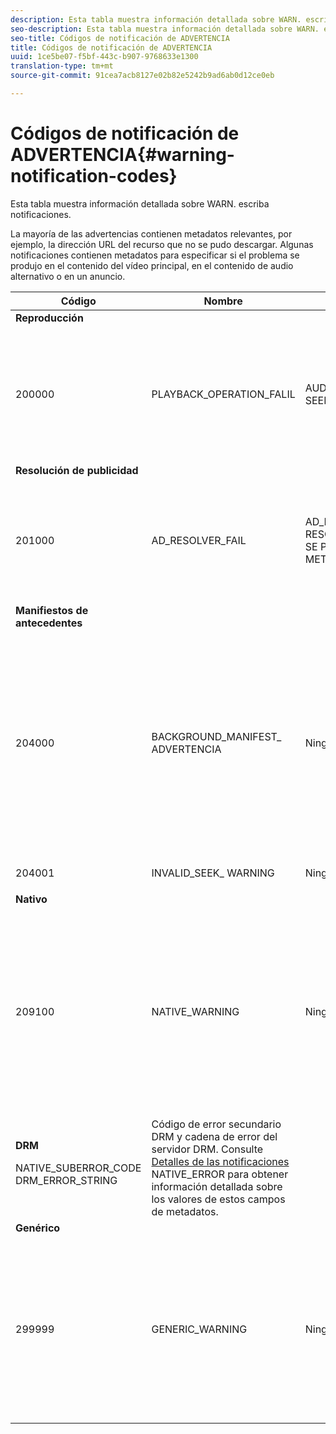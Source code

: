 ```yaml
---
description: Esta tabla muestra información detallada sobre WARN. escriba notificaciones.
seo-description: Esta tabla muestra información detallada sobre WARN. escriba notificaciones.
seo-title: Códigos de notificación de ADVERTENCIA
title: Códigos de notificación de ADVERTENCIA
uuid: 1ce5be07-f5bf-443c-b907-9768633e1300
translation-type: tm+mt
source-git-commit: 91cea7acb8127e02b82e5242b9ad6ab0d12ce0eb

---
```



# Códigos de notificación de ADVERTENCIA{#warning-notification-codes}

Esta tabla muestra información detallada sobre WARN. escriba notificaciones.

<!--<a id="section_F25366B6703040E3ADA993C113618F01"></a>-->

La mayoría de las advertencias contienen metadatos relevantes, por ejemplo, la dirección URL del recurso que no se pudo descargar. Algunas notificaciones contienen metadatos para especificar si el problema se produjo en el contenido del vídeo principal, en el contenido de audio alternativo o en un anuncio.

<table frame="all" colsep="1" rowsep="1" id="table_C24772DF203B4DB2ACE6B475698C4C58"> 
 <thead> 
  <tr rowsep="1"> 
   <th colname="1" class="entry"> Código </th> 
   <th colname="2" class="entry"> Nombre </th> 
   <th colname="3" class="entry"> InnerNotification </th> 
   <th colname="4" class="entry"> Claves de metadatos </th> 
   <th colname="5" class="entry"> Comentarios </th> 
  </tr> 
 </thead>
 <tbody> 
  <tr rowsep="1"> 
   <td colname="1"><b>Reproducción</b> </td> 
   <td colname="2"> </td> 
   <td colname="3"> </td> 
   <td colname="4"> </td> 
   <td colname="5"> </td> 
  </tr> 
  <tr rowsep="1"> 
   <td colname="1"><span class="codeph"> 200000 </span> </td> 
   <td colname="2"><span class="codeph"> PLAYBACK_OPERATION_FALIL </span> </td> 
   <td colname="3"><span class="codeph"> AUDIO_TRACK_ERROR </span><span class="codeph"> SEEK_ERROR </span> </td> 
   <td colname="4"><span class="codeph"> DESCRIPCIÓN </span> </td> 
   <td colname="5"> <p>Se ha producido un error en una operación relacionada con la reproducción, pero es posible que la reproducción continúe. </p> </td> 
  </tr> 
  <tr rowsep="1"> 
   <td colname="1"><b>Resolución de publicidad </b> </td> 
   <td colname="2"> </td> 
   <td colname="3"> </td> 
   <td colname="4"> </td> 
   <td colname="5"> </td> 
  </tr> 
  <tr rowsep="1"> 
   <td colname="1"><span class="codeph"> 201000 </span> </td> 
   <td colname="2"><span class="codeph"> AD_RESOLVER_FAIL </span> </td> 
   <td colname="3"><span class="codeph"> AD_RESOLVER_RESOLVE_FAIL </span><span class="codeph"> RESOURCE_PLACEMENT_ NO SE PUBLICÓ </span><span class="codeph"> AD_RESOLVER_ METADATA_INVALID </span> </td> 
   <td colname="4"> <p>Ninguno </p> </td> 
   <td colname="5"> <p>La resolución de publicidad no pudo resolver/insertar el contenido de la publicidad. La reproducción puede continuar. </p> </td> 
  </tr> 
  <tr rowsep="1"> 
   <td colname="1"><b>Manifiestos de antecedentes</b> </td> 
   <td colname="2"> </td> 
   <td colname="3"> </td> 
   <td colname="4"> </td> 
   <td colname="5"> </td> 
  </tr> 
  <tr rowsep="1"> 
   <td colname="1"><span class="codeph"> 204000 </span> </td> 
   <td colname="2"><span class="codeph"> BACKGROUND_MANIFEST_ ADVERTENCIA</span> </td> 
   <td colname="3"> <p>Ninguno </p> </td> 
   <td colname="4"><span class="codeph"> BACKGROUND_MANIFEST_ WARNING_ERROR</span><span class="codeph"> BACKGROUND_MANIFEST_ WARNING_NAME</span><span class="codeph"> DESCRIPCIÓN</span> </td> 
   <td colname="5"> <p> Error en la descarga del manifiesto en segundo plano. Cualquier problema relacionado con la actualización del manifiesto de fondo se envía como una advertencia TVSDK y no provoca que la reproducción se detenga. </p> </td> 
  </tr> 
  <tr rowsep="1"> 
   <td colname="1"><span class="codeph"> 204001 </span> </td> 
   <td colname="2"><span class="codeph"> INVALID_SEEK_ WARNING</span> </td> 
   <td colname="3"> <p>Ninguno </p> </td> 
   <td colname="4"><span class="codeph"> DESCRIPCIÓN</span> </td> 
   <td colname="5"> <p> </p> </td> 
  </tr> 
  <tr rowsep="1"> 
   <td colname="1"><b>Nativo</b> </td> 
   <td colname="2"> </td> 
   <td colname="3"> </td> 
   <td colname="4"> </td> 
   <td colname="5"> </td> 
  </tr> 
  <tr rowsep="1"> 
   <td colname="1" morerows="1"><span class="codeph"> 209100 </span> </td> 
   <td colname="2" morerows="1"><span class="codeph"> NATIVE_WARNING </span> </td> 
   <td colname="3" morerows="1"> <p>Ninguno </p> </td> 
   <td colname="4"><b>AVE</b> <p><span class="codeph"> DESCRIPCIÓN DE NATIVE_ERROR_CODE </span><span class="codeph"> NATIVE_ERROR_NAME </span><span class="codeph"></span> </p> </td> 
   <td colname="5"> <p>La biblioteca AVE de bajo nivel ha generado un error. </p> <p>Consulte <a href="../../c-psdk-dhls-1.4-events-and-notifications/notification-codes/c-psdk-dhls-1.4-native-error-summary.md" format="html" scope="external"> Detalles de las notificaciones</a> NATIVE_ERROR para obtener información detallada sobre los valores de estos campos de metadatos. </p> </td> 
  </tr> 
  <tr rowsep="1"> 
   <td colname="4"><b>DRM</b> <p><span class="codeph"> NATIVE_SUBERROR_CODE</span> <span class="codeph"> DRM_ERROR_STRING</span> </p> </td> 
   <td colname="5">Código de error secundario DRM y cadena de error del servidor DRM. Consulte <a href="../../c-psdk-dhls-1.4-events-and-notifications/notification-codes/c-psdk-dhls-1.4-native-error-summary.md" format="html" scope="external"> Detalles de las notificaciones</a> NATIVE_ERROR para obtener información detallada sobre los valores de estos campos de metadatos.
   </td> 
  </tr> 
  <tr rowsep="1"> 
   <td colname="1"><b>Genérico</b> </td> 
   <td colname="2"> </td> 
   <td colname="3"> </td> 
   <td colname="4"> </td> 
   <td colname="5"> </td> 
  </tr> 
  <tr rowsep="0"> 
   <td colname="1"><span class="codeph"> 299999 </span> </td> 
   <td colname="2"><span class="codeph"> GENERIC_WARNING </span> </td> 
   <td colname="3"> <p>Ninguno </p> </td> 
   <td colname="4"> <p>Ninguno </p> </td> 
   <td colname="5"> <p>Marca un evento de advertencia genérico. En realidad no es emitido por TVSDK. Es sólo un marcador para el final del rango de códigos numéricos correspondientes a eventos de advertencia. </p> </td> 
  </tr> 
 </tbody> 
</table>


